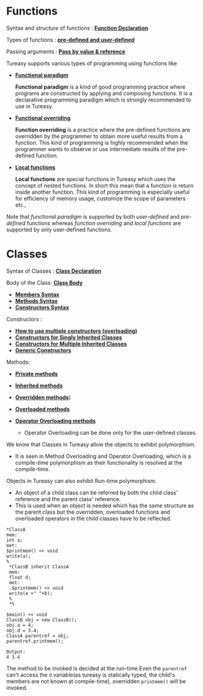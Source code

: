 # Functions
Syntax and structure of functions : [**Function Declaration**](https://github.com/IITH-POPL1/language-manual-iith3/blob/main/Examples.md#program-1-to-print-hello-world-using-tureasy)

Types of functions : [**pre-defined and user-defined**](https://github.com/IITH-POPL1/language-manual-iith3/blob/main/Tutorial.md#user-content-functions:~:text=Functions%20are%20of%202%20types%3A%20pre%2Ddefined,user%2Ddefined%20functions%20as%20a%20better%20approach.)

Passing arguments : [**Pass by value & reference**](https://github.com/IITH-POPL1/language-manual-iith3/blob/main/Specifications.md#user-content-pass-by-value-or-pass-by-reference:~:text=In%20Tureasy%20variables%20can%20be%20passed%20by%20reference%20or%20by%20value)

Tureasy supports various types of programming using functions like
- [**Functional paradigm**](https://github.com/IITH-POPL1/language-manual-iith3/blob/main/Specifications.md#user-content-functional-paradigm:~:text=Tureasy%20also%20supports%20functional%20paradigm)

   **Functional paradigm** is a kind of good programming practice where programs are constructed by applying and composing functions. It is a declarative programming paradigm which is strongly recommended to use in Tureasy.

- [**Functional overriding**](https://github.com/IITH-POPL1/language-manual-iith3/blob/main/Specifications.md#user-content-functional-paradigm:~:text=Overriding%20built%2Din%20functions)

   **Function overriding** is a practice where the pre-defined functions are overridden by the programmer to obtain more useful results from a function. This kind of programming is highly recommended when the programmer wants to observe or use intermediate results of the pre-defined function.

- [**Local functions**](https://github.com/IITH-POPL1/language-manual-iith3/blob/main/Specifications.md#user-content-local-functions:~:text=The%20functions%20can%20be%20defined%20inside,as%20parameters.%20Here%20is%20an%20example)

   **Local functions** are special functions in Tureasy which uses the concept of nested functions. In short this mean that a function is return inside another function. This kind of programming is especially useful for efficiency of memory usage, customize the scope of parameters etc.,

Note that *functional paradigm* is supported by both *user-defined* and *pre-defined* functions whereas *function overriding* and *local functions* are supported by only user-defined functions.


# Classes

Syntax of Classes :  [**Class Declaration**](https://github.com/IITH-POPL1/language-manual-iith3/blob/main/Language%20Manual.md#user-content-obscuring:~:text=Classes%3A,which%20is%20a%20given%20by%20class%2Dinitializer)

Body of the Class: [**Class Body**](https://github.com/IITH-POPL1/language-manual-iith3/blob/main/Language%20Manual.md#user-content-inherited-classes-and-parent-classes:~:text=Class%20BodyBody%20contains%20declaration%20of%20members%2C%20methods%2C%20constructors)
 

 - [**Members Syntax**](https://github.com/IITH-POPL1/language-manual-iith3/blob/main/Language%20Manual.md#user-content-syntax:~:text=members%3A,_var_declartion%20%2D%2D%3Eprivate%20members)
 - [**Methods Syntax**](https://github.com/IITH-POPL1/language-manual-iith3/blob/main/Language%20Manual.md#user-content-syntax-1:~:text=Syntax%3A-,methods%3A,.func%2Ddeclaration%20%2D%2D%3Eoverridden%20methods,-.)
 - [**Constructors Syntax**](https://github.com/IITH-POPL1/language-manual-iith3/blob/main/Language%20Manual.md#user-content-syntax-for-function-declarator:~:text=con%2Ddeclarator%20contains%20no%20identifier%20but%20only,also%20specified%20when%20there%20is%20inheritance.)


Constructors :
     

 - [**How to use multiple constructors (overloading)**](https://github.com/IITH-POPL1/language-manual-iith3/blob/main/Specifications.md#user-content-constructors:~:text=Multiple%20constructors%20can%20be%20made%20for%20a%20class.)
 - [**Constructors for Singly Inherited Classes**](https://github.com/IITH-POPL1/language-manual-iith3/blob/main/Specifications.md#user-content-private-methods:~:text=Inheritance,name%20%20in%20the%20class%20definition.%60%60)
 - [**Constructors for Multiple Inherited Classes**](https://github.com/IITH-POPL1/language-manual-iith3/blob/main/Specifications.md#user-content-multiple-inheritance:~:text=*C%20inherit%20A%2CB,as%20in%20definition.%60%60)
 - [**Generic Constructors**](https://github.com/IITH-POPL1/language-manual-iith3/blob/main/Language%20Manual.md#user-content-constructor-for-inherited-classes:~:text=Generic%20Constructors,parameter%2Dlist.Only%20generic%20classes%20have%20generic%20constructors.)
 
 Methods:
 
 - [**Private methods**](https://github.com/IITH-POPL1/language-manual-iith3/blob/main/Specifications.md#user-content-constructors:~:text=Private%20Methods,Private%20methods%20start%20with%20_%24.)
 - [**Inherited methods**](https://github.com/IITH-POPL1/language-manual-iith3/blob/main/Language%20Manual.md#user-content-inherited-methods:~:text=A%20class%20inherits%20all%20the%20public,type%20as%20of%20the%20inherited%20methods.)
 - [**Overridden methods**](https://github.com/IITH-POPL1/language-manual-iith3/blob/main/Language%20Manual.md#user-content-overriden-methods:~:text=Only%20the%20public%20methods%20that%20are,the%20parent%20class%2Didentifier%20if%20multiple%20inherited))
 - [**Overloaded methods**](https://github.com/IITH-POPL1/language-manual-iith3/blob/main/Language%20Manual.md#user-content-overloaded-methods:~:text=Two%20non%20%2Dprivate%20methods%20of%20a,of%20arguments%20of%20both%20the%20methods.)
 - [**Operator Overloading methods**](https://github.com/IITH-POPL1/language-manual-iith3/blob/main/Specifications.md#user-content-local-functions:~:text=Functions%20for%20Operator%20Overridding)
  
    - Operator Overloading can be done only for the user-defined classes.





We know that Classes in Tureasy allow the objects to exhibit polymorphism.

 - It is seen in Method Overloading and Operator Overloading,
which is a compile-time polymorphism as their functionality is resolved at the compile-time.

Objects in Tureasy can also exhibit Run-time polymorphism.

 - An object of a child class can be referred by both the child class' reference and the parent class' reference.
- This is used when an object is needed which has the same  structure as the parent class but the overridden, overloaded functions and overloaded operators in the child classes have to be reflected.

```
*ClassA
mem:
int a;
met:
$printmem() << void
write(a);
%
 *ClassB inherit ClassA
 mem:
 float d;
 met:
 .$printmem() << void
 write(a +" "+b);
 %
 *%

$main() << void
ClassB obj = new ClassB();
obj.a = 4;
obj.d = 3.4;
ClassA parentref = obj;
parentref.printmem();
```
```
Output:
4 3.4
```
The method to be invoked is decided at the run-time.Even the `parentref` can't access  the `d` variable(as tureasy is statically typed, the child's members are not known  at compile-time), overridden `printmem()` will be invoked. 

